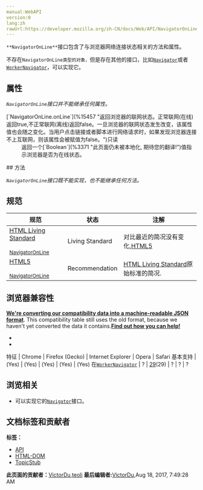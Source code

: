 ```yaml
---
manual:WebAPI
version:0
lang:zh
rawUrl:https://developer.mozilla.org/zh-CN/docs/Web/API/NavigatorOnLine
---
```






`**NavigatorOnLine**`接口包含了与浏览器网络连接状态相关的方法和属性。



不存在`NavigatorOnLine类型的对象，`但是存在其他的接口，比如[`Navigator`](%2945 "Navigator 接口表示用户代理的状态和标识。 它允许脚本查询它和注册自己进行一些活动。")或者[`WorkerNavigator`](%3317 "此页面仍未被本地化, 期待您的翻译!")，可以实现它。


## 属性<a name="属性"></a>


<em>`NavigatorOnLine`</em><em>接口并不能继承任何属性。</em>

<dl><dt>[`NavigatorOnLine.onLine`](%15457 "返回浏览器的联网状态。正常联网(在线)返回true,不正常联网(离线)返回false。一旦浏览器的联网状态发生改变，该属性值也会随之变化。当用户点击链接或者脚本进行网络请求时，如果发现浏览器连接不上互联网，则该属性会被赋值为false。")只读</dt><dd>返回一个[`Boolean`](%3371 "此页面仍未被本地化, 期待您的翻译!")值指示浏览器是否为在线状态。</dd></dl>
## 方法<a name="方法"></a>


<em>`NavigatorOnLine`</em><em>接口既不能实现，也不能继承任何方法。</em>


## 规范<a name="规范"></a>
规范 | 状态 | 注解 
 ---  |  ---  |  ---  | 
[HTML Living Standard<br></br><small>NavigatorOnLine</small>](%15559 "") | Living Standard | 对比最近的简况没有变化,[HTML5](%12136 "HTML5") 
[HTML5<br></br><small>NavigatorOnLine</small>](%15560 "") | Recommendation | [HTML Living Standard](%11885 "HTML Living Standard")原始标准的简况. 


## 浏览器兼容性<a name="浏览器兼容性"></a>


**[We&#39;re converting our compatibility data into a machine-readable JSON format](%3344 "")**. This compatibility table still uses the old format, because we haven&#39;t yet converted the data it contains.**[Find out how you can help!](%3392 "")**


* 
* 
特征 | Chrome | Firefox (Gecko) | Internet Explorer | Opera | Safari 
基本支持 | (Yes) | (Yes) | (Yes) | (Yes) | (Yes) 
在[`WorkerNavigator`](%3317 "此页面仍未被本地化, 期待您的翻译!") | ? | [29](%6948 "Released on 2014-04-29.")(29) | ? | ? | ? 




## 浏览相关<a name="浏览相关"></a>

* 可以实现它的[`Navigator`](%2945 "Navigator 接口表示用户代理的状态和标识。 它允许脚本查询它和注册自己进行一些活动。")接口。



## 文档标签和贡献者
**标签：**
* [API](%50 "")
* [HTML-DOM](%12510 "")
* [TopicStub](%4037 "")

**此页面的贡献者：**[VictorDu](%15561 ""),[teoli](%160 "")
**最后编辑者:**[VictorDu](%15561 ""),<time>Aug 18, 2017, 7:49:28 AM</time>


